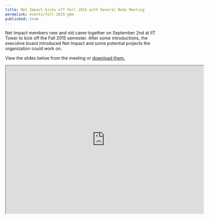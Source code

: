 ```yaml
---
title: Net Impact kicks off Fall 2015 with General Body Meeting
permalink: events/fall-2015-gbm
published: true
---
```


Net Impact members new and old came together on September 2nd at IIT Tower to kick off the Fall 2015 semester. After some introductions, the executive board introduced Net Impact and some potential projects the organization could work on.

View the slides below from the meeting or [download them.](https://drive.google.com/file/d/0B1zT9psBt9XEekc1c1RMM21hUVU/view?usp=sharing)

<iframe src="https://drive.google.com/file/d/0B1zT9psBt9XEekc1c1RMM21hUVU/preview" width="640" height="480"></iframe>
